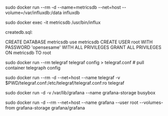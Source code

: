 sudo docker run --rm -d --name=metricsdb --net=host --volume=/var/influxdb:/data influxdb


sudo docker exec -it metricsdb /usr/bin/influx

createdb.sql:

CREATE DATABASE metricsdb
use metricsdb
CREATE USER root WITH PASSWORD 'opensesame' WITH ALL PRIVILEGES
GRANT ALL PRIVILEGES ON metricsdb TO root

sudo docker run --rm telegraf telegraf config > telegraf.conf # pull container telegraph config

sudo docker run --rm -d --net=host --name telegraf -v $PWD/telegraf.conf:/etc/telegraf/telegraf.conf:ro telegraf


sudo docker run -d -v /var/lib/grafana --name grafana-storage busybox

sudo docker run -d --rm --net=host --name grafana --user root --volumes-from grafana-storage grafana/grafana